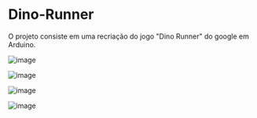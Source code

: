 # Dino-Runner
O projeto consiste em uma recriação do jogo "Dino Runner" do google em Arduino.

![image](https://user-images.githubusercontent.com/78235678/121098315-965a9100-c7c3-11eb-9a6d-f76a7a900e6a.png)


![image](https://user-images.githubusercontent.com/78235678/121098247-7034f100-c7c3-11eb-8ab3-214202171db5.png)

![image](https://user-images.githubusercontent.com/78235678/121098342-a2dee980-c7c3-11eb-843a-c47d607351ca.png)

![image](https://user-images.githubusercontent.com/78235678/121098353-ab372480-c7c3-11eb-9904-1f32d59d3bf8.png)

